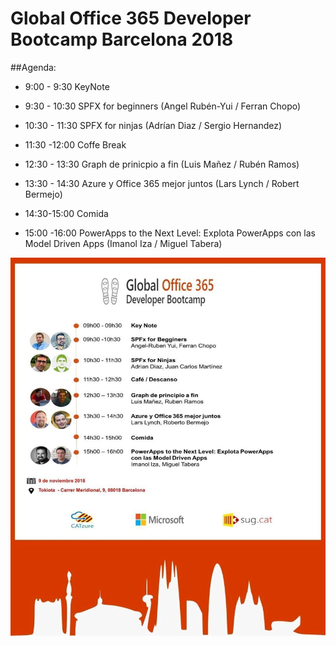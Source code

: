 # Global Office 365 Developer Bootcamp Barcelona 2018

##Agenda:

* 9:00 - 9:30 KeyNote

* 9:30 - 10:30 SPFX for beginners (Angel Rubén-Yui / Ferran Chopo)

* 10:30 - 11:30 SPFX for ninjas (Adrían Diaz / Sergio Hernandez)

* 11:30 -12:00 Coffe Break

* 12:30 - 13:30 Graph de prinicpio a fin (Luis Mañez / Rubén Ramos)

* 13:30 - 14:30 Azure y Office 365 mejor juntos (Lars Lynch / Robert Bermejo)

* 14:30-15:00 Comida

* 15:00 -16:00 PowerApps to the Next Level: Explota PowerApps con las Model Driven Apps (Imanol Iza / Miguel Tabera)

![Agenda](/assets/agenda.jpg)
